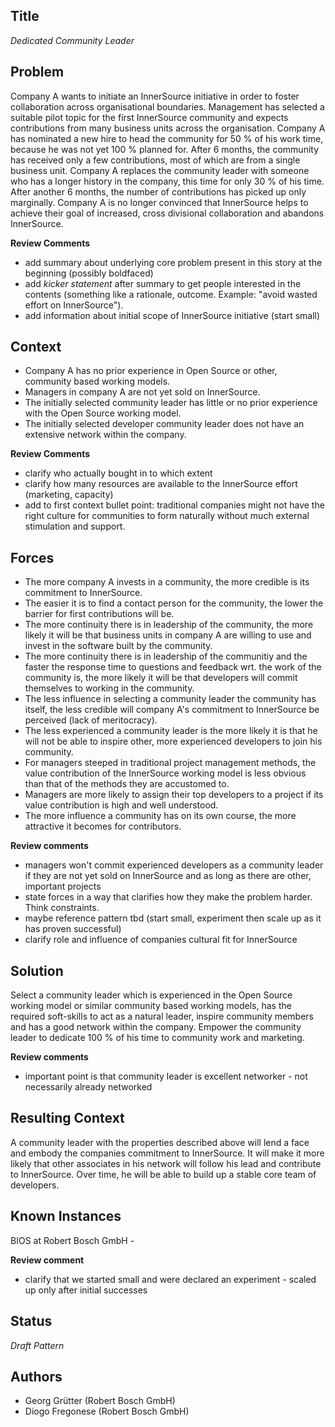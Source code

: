 ## Title

_Dedicated Community Leader_

## Problem

Company A wants to initiate an InnerSource initiative in order to foster collaboration across organisational boundaries. Management has selected a suitable pilot topic for the first InnerSource community and expects contributions from many business units across the organisation. Company A has nominated a new hire to head the community for 50 % of his work time, because he was not yet 100 % planned for. After 6 months, the community has received only a few contributions, most of which are from a single business unit. Company A replaces the community leader with someone who has a longer history in the company, this time for only 30 % of his time. After another 6 months, the number of contributions has picked up only  marginally. Company A is no longer convinced that InnerSource helps to achieve their goal of increased, cross divisional collaboration and abandons InnerSource. 

**Review Comments**
- add summary about underlying core problem present in this story at the beginning (possibly boldfaced)
- add _kicker statement_ after summary to get people interested in the contents (something like a rationale, outcome. Example: "avoid wasted effort on InnerSource"). 
- add information about initial scope of InnerSource initiative (start small)

## Context

- Company A has no prior experience in Open Source or other, community based working models. 
- Managers in company A are not yet sold on InnerSource.
- The initially selected community leader has little or no prior experience with the Open Source working model.
- The initially selected developer community leader does not have an extensive network within the company.

**Review Comments**
- clarify who actually bought in to which extent
- clarify how many resources are available to the InnerSource effort (marketing, capacity)
- add to first context bullet point: traditional companies might not have the right culture for communities to form naturally without much external stimulation and support.

## Forces

- The more company A invests in a community, the more credible is its commitment to InnerSource.
- The easier it is to find a contact person for the community, the lower the barrier for first contributions will be.
- The more continuity there is in leadership of the community, the more likely it will be that business units in company A are willing to use and invest in the software built by the community.
- The more continuity there is in leadership of the communitiy and the faster the response time to questions and feedback wrt. the work of the community is, the more likely it will be that developers will commit themselves to working in the community.
- The less influence in selecting a community leader the community has itself, the less credible will company A's commitment to InnerSource be perceived (lack of meritocracy). 
- The less experienced a community leader is the more likely it is that he will not be able to inspire other, more experienced developers to join his community.
- For managers steeped in traditional project management methods, the value contribution of the InnerSource working model is less obvious than that of the methods they are accustomed to. 
- Managers are more likely to assign their top developers to a project if its value contribution is high and well understood.
- The more influence a community has on its own course, the more attractive it becomes for contributors. 

**Review comments**
- managers won't commit experienced developers as a community leader if they are not yet sold on InnerSource and as long as there are other, important projects 
- state forces in a way that clarifies how they make the problem harder. Think constraints.
- maybe reference pattern tbd (start small, experiment then scale up as it has proven successful)
- clarify role and influence of companies cultural fit for InnerSource 

## Solution

Select a community leader which is experienced in the Open Source working model or similar community based working models, has the required soft-skills to act as a natural leader, inspire community members and has a good network within the company. Empower the community leader to dedicate 100 % of his time to community work and marketing. 

**Review comments**
- important point is that community leader is excellent networker - not necessarily already networked

## Resulting Context

A community leader with the properties described above will lend a face and embody the companies commitment to InnerSource. It will make it more likely that other associates in his network will follow his lead and contribute to InnerSource. Over time, he will be able to build up a stable core team of developers.

## Known Instances

BIOS at Robert Bosch GmbH - 

**Review comment**
- clarify that we started small and were declared an experiment - scaled up only after initial successes

## Status

_Draft Pattern_

## Authors

- Georg Grütter (Robert Bosch GmbH)
- Diogo Fregonese (Robert Bosch GmbH)